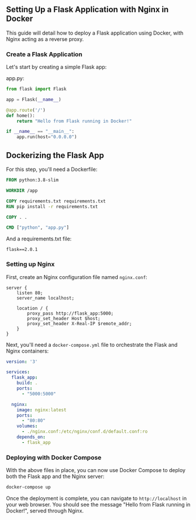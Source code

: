 ## Setting Up a Flask Application with Nginx in Docker

This guide will detail how to deploy a Flask application using Docker, with Nginx acting as a reverse proxy.

### Create a Flask Application

Let's start by creating a simple Flask app:

app.py:

```python
from flask import Flask

app = Flask(__name__)

@app.route('/')
def home():
    return "Hello from Flask running in Docker!"

if __name__ == "__main__":
    app.run(host="0.0.0.0")
```

## Dockerizing the Flask App

For this step, you'll need a Dockerfile:

```Dockerfile
FROM python:3.8-slim

WORKDIR /app

COPY requirements.txt requirements.txt
RUN pip install -r requirements.txt

COPY . .

CMD ["python", "app.py"]
```

And a requirements.txt file:

```
flask==2.0.1
```

### Setting up Nginx

First, create an Nginx configuration file named `nginx.conf`:

```nginx
server {
    listen 80;
    server_name localhost;

    location / {
        proxy_pass http://flask_app:5000;
        proxy_set_header Host $host;
        proxy_set_header X-Real-IP $remote_addr;
    }
}
```

Next, you'll need a `docker-compose.yml` file to orchestrate the Flask and Nginx containers:

```yaml
version: '3'

services:
  flask_app:
    build: .
    ports:
      - "5000:5000"

  nginx:
    image: nginx:latest
    ports:
      - "80:80"
    volumes:
      - ./nginx.conf:/etc/nginx/conf.d/default.conf:ro
    depends_on:
      - flask_app
```

### Deploying with Docker Compose

With the above files in place, you can now use Docker Compose to deploy both the Flask app and the Nginx server:

```bash
docker-compose up
```

Once the deployment is complete, you can navigate to `http://localhost` in your web browser. You should see the message "Hello from Flask running in Docker!", served through Nginx.
